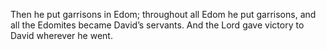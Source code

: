 Then he put garrisons in Edom; throughout all Edom he put garrisons, and all the Edomites became David’s servants. And the Lord gave victory to David wherever he went.
